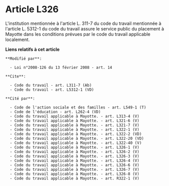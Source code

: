# Article L326

L'institution mentionnée à l'article L. 311-7 du code du travail mentionnée à l'article L. 5312-1 du code du travail assure
le service public du placement à Mayotte dans les conditions prévues par le code du travail applicable localement.

**Liens relatifs à cet article**

	**Modifié par**:

	  - Loi n°2008-126 du 13 février 2008 - art. 14

	**Cite**:

	  - Code du travail - art. L311-7 (Ab)
	  - Code du travail - art. L5312-1 (VD)

	**Cité par**:

	  - Code de l'action sociale et des familles - art. L549-1 (T)
	  - Code de l'éducation - art. L262-4 (VD)
	  - Code du travail applicable à Mayotte. - art. L313-4 (V)
	  - Code du travail applicable à Mayotte. - art. L321-6 (V)
	  - Code du travail applicable à Mayotte. - art. L321-7 (V)
	  - Code du travail applicable à Mayotte. - art. L322-1 (V)
	  - Code du travail applicable à Mayotte. - art. L322-2 (VD)
	  - Code du travail applicable à Mayotte. - art. L322-20 (VD)
	  - Code du travail applicable à Mayotte. - art. L322-40 (V)
	  - Code du travail applicable à Mayotte. - art. L326-1 (V)
	  - Code du travail applicable à Mayotte. - art. L326-2 (V)
	  - Code du travail applicable à Mayotte. - art. L326-3 (V)
	  - Code du travail applicable à Mayotte. - art. L326-4 (V)
	  - Code du travail applicable à Mayotte. - art. L326-6 (V)
	  - Code du travail applicable à Mayotte. - art. L326-7 (V)
	  - Code du travail applicable à Mayotte. - art. L326-8 (V)
	  - Code du travail applicable à Mayotte. - art. R322-1 (V)
